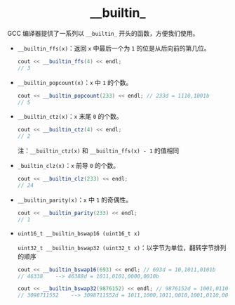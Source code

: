 <h1 style="text-align: center"> __builtin_ </h1>



GCC 编译器提供了一系列以 `__builtin_` 开头的函数，方便我们使用。

- `__builtin_ffs(x)`：返回 `x` 中最后一个为 `1` 的位是从后向前的第几位。

  ```cpp
  cout << __builtin_ffs(4) << endl;
  // 3
  ```

- `__builtin_popcount(x)`：`x` 中 `1` 的个数。

  ```cpp
  cout << __builtin_popcount(233) << endl; // 233d = 1110,1001b
  // 5
  ```

- `__builtin_ctz(x)`：`x` 末尾 `0` 的个数。

  ```cpp
  cout << __builtin_ctz(4) << endl;
  // 2
  ```

  注：`__builtin_ctz(x)` 和 `__builtin_ffs(x) - 1` 的值相同

- `_builtin_clz(x)`：`x` 前导 `0` 的个数。

  ```cpp
  cout << __builtin_clz(233) << endl;
  // 24
  ```

- `__builtin_parity(x)`：`x` 中 `1` 的奇偶性。

  ```cpp
  cout << __builtin_parity(233) << endl;
  // 1
  ```

- `uint16_t __builtin_bswap16 (uint16_t x)`

  `uint32_t __builtin_bswap32 (uint32_t x)`：以字节为单位，翻转字节排列的顺序

  ```cpp
  cout << __builtin_bswap16(693) << endl; // 693d = 10,1011,0101b
  // 46338    --> 46388d = 1011,0101,0000,0010b
  
  cout << __builtin_bswap32(9876152) << endl; // 9876152d = 1001,0110,1011,0010,1011,1000
  // 3098711552    --> 3098711552d = 1011,1000,1011,0010,1001,0110,0000,0000b
  ```

